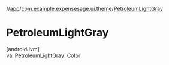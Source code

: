 //[app](../../index.md)/[com.example.expensesage.ui.theme](index.md)/[PetroleumLightGray](-petroleum-light-gray.md)

# PetroleumLightGray

[androidJvm]\
val [PetroleumLightGray](-petroleum-light-gray.md): [Color](https://developer.android.com/reference/kotlin/androidx/compose/ui/graphics/Color.html)
